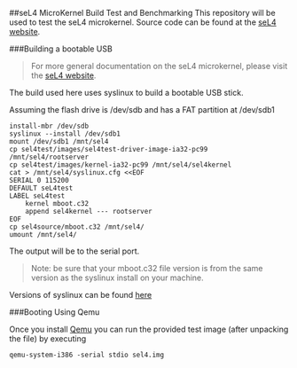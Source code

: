 ##seL4 MicroKernel Build Test and Benchmarking
This repository will be used to test the seL4 microkernel. Source code can be found at the [seL4 website](seL4Home).

[seL4Home]: http://sel4.systems 

###Building a bootable USB
>For more general documentation on the seL4 microkernel, please visit the [seL4 website](seL4Home).    

The build used here uses syslinux to build a bootable USB stick. 

Assuming the flash drive is /dev/sdb and has a FAT partition at /dev/sdb1

```
install-mbr /dev/sdb   
syslinux --install /dev/sdb1   
mount /dev/sdb1 /mnt/sel4  
cp sel4test/images/sel4test-driver-image-ia32-pc99 /mnt/sel4/rootserver  
cp sel4test/images/kernel-ia32-pc99 /mnt/sel4/sel4kernel  
cat > /mnt/sel4/syslinux.cfg <<EOF  
SERIAL 0 115200  
DEFAULT seL4test  
LABEL seL4test  
	kernel mboot.c32  
    append sel4kernel --- rootserver  
EOF  
cp sel4source/mboot.c32 /mnt/sel4/  
umount /mnt/sel4/  
```

The output will be to the serial port. 

>Note: be sure that your mboot.c32 file version is from the same version as the syslinux install on your machine.

Versions of syslinux can be found [here](syslinuxlibraries) 

[syslinuxlibraries]: https://www.kernel.org/pub/linux/utils/boot/syslinux/

###Booting Using Qemu

Once you install [Qemu](qemu) you can run the provided test image (after unpacking the file) by executing
```
qemu-system-i386 -serial stdio sel4.img
```
[qemu]: http://en.wikibooks.org/wiki/QEMU/Installing_QEMU
